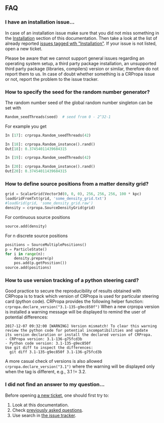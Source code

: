 ## FAQ

### I have an installation issue...

In case of an installation issue make sure that you did not miss something in
the [Installation](Installation.md)
section of this documentation. Then take a look at the list of already reported [issues
tagged wth
"Installation"](https://github.com/CRPropa/CRPropa3/issues?utf8=%E2%9C%93&q=is%3Aissue+label%3Ainstallation+).
If your issue is not listed, open a new ticket.

Please be aware that we cannot support general issues regarding an operating
system setup, a third party package installation, an unsupported third party
package (libraries, compilers) version or similar, therefore do not report them
to us. In case of doubt whether something is a CRPropa issue or not, report
the problem to the issue tracker.

### How to specify the seed for the random number generator?
The random number seed of the global random number singleton can be set with
```python
Random_seedThreads(seed)  # seed from 0 - 2^32-1
```
For example you get
```python
In [17]: crpropa.Random_seedThreads(42)

In [18]: crpropa.Random_instance().rand()
Out[18]: 0.37454011439684315

In [19]: crpropa.Random_seedThreads(42)

In [20]: crpropa.Random_instance().rand()
Out[20]: 0.37454011439684315
```


### How to define source positions from a matter density grid?

```python
grid = ScalarGrid(Vector3d(0, 0, 0), 256, 256, 256, 100 * kpc)
loadGridFromTxt(grid, 'some_density_grid.txt')
#loadGrid(grid, 'some_density_grid.raw')
density = crpropa.SourceDensityGrid(grid)
```

For continuous source positions
```python
source.add(density)
```

For n discrete source positions
```python
positions = SourceMultiplePositions()
p = ParticleState()
for i in range(n):
    density.prepare(p)
    pos.add(p.getPosition())
source.add(positions)
```

### How to use version tracking of a python steering card?

Good practice to secure the reproducibility of results obtained with CRPropa is to track which version of CRPropa is used for particular steering card (python code). CRPropa provides the following helper function:
``crpropa.declare_version("3.1-135-g9ec850f")``
When a new crpropa version is installed a warning message will be displayed to remind the user of potential differences:
```
2017-12-07 09:32:00 [WARNING] Version mismatch! To clear this warning
review the python code for potential incompatibilities and update
its version declaration or install the declared version of CRPropa.
- CRPropa version: 3.1-136-g75fcd3b
- Python code version: 3.1-135-g9ec850f
Use git diff to inspect the differences:
  git diff 3.1-135-g9ec850f 3.1-136-g75fcd3b
```

A more casual check of versions is also allowed ``crpropa.declare_version("3.1")`` where the warning will be displayed only when the tag is different, e.g., 3.1 != 3.2.

### I did not find an answer to my question...

Before opening [a new ticket](https://github.com/CRPropa/CRPropa3/issues/new), one should first try to:
1. Look at this documentation.
3. Check [previously asked questions](https://github.com/CRPropa/CRPropa3/issues?utf8=%E2%9C%93&q=label%3Ausage-question+).
4. Use search in [the issue tracker](https://github.com/CRPropa/CRPropa3/issues?utf8=%E2%9C%93&q=is%3Aissue).
